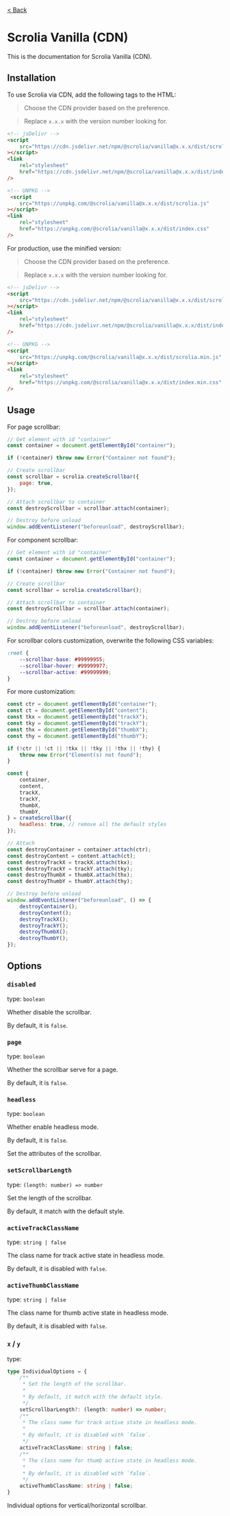 [< Back](../../../README.md)

# Scrolia Vanilla (CDN)

This is the documentation for Scrolia Vanilla (CDN).

## Installation

To use Scrolia via CDN, add the following tags to the HTML:

> Choose the CDN provider based on the preference.

> Replace `x.x.x` with the version number looking for.

```html
<!-- jsDelivr -->
<script
    src="https://cdn.jsdelivr.net/npm/@scrolia/vanilla@x.x.x/dist/scrolia.js"
></script>
<link
    rel="stylesheet"
    href="https://cdn.jsdelivr.net/npm/@scrolia/vanilla@x.x.x/dist/index.css"
/>

<!-- UNPKG -->
 <script
    src="https://unpkg.com/@scrolia/vanilla@x.x.x/dist/scrolia.js"
></script>
<link
    rel="stylesheet"
    href="https://unpkg.com/@scrolia/vanilla@x.x.x/dist/index.css"
/>
```

For production, use the minified version:

> Choose the CDN provider based on the preference.

> Replace `x.x.x` with the version number looking for.

```html
<!-- jsDelivr -->
<script
    src="https://cdn.jsdelivr.net/npm/@scrolia/vanilla@x.x.x/dist/scrolia.min.js"
></script>
<link
    rel="stylesheet"
    href="https://cdn.jsdelivr.net/npm/@scrolia/vanilla@x.x.x/dist/index.min.css"
/>

<!-- UNPKG -->
<script
    src="https://unpkg.com/@scrolia/vanilla@x.x.x/dist/scrolia.min.js"
></script>
<link
    rel="stylesheet"
    href="https://unpkg.com/@scrolia/vanilla@x.x.x/dist/index.min.css"
/>
```

## Usage

For page scrollbar:

```js
// Get element with id "container"
const container = document.getElementById("container");

if (!container) throw new Error("Container not found");

// Create scrollbar
const scrollbar = scrolia.createScrollbar({
    page: true,
});

// Attach scrollbar to container
const destroyScrollbar = scrollbar.attach(container);

// Destroy before unload
window.addEventListener("beforeunload", destroyScrollbar);
```

For component scrollbar:

```js
// Get element with id "container"
const container = document.getElementById("container");

if (!container) throw new Error("Container not found");

// Create scrollbar
const scrollbar = scrolia.createScrollbar();

// Attach scrollbar to container
const destroyScrollbar = scrollbar.attach(container);

// Destroy before unload
window.addEventListener("beforeunload", destroyScrollbar);
```

For scrollbar colors customization, overwrite the following CSS variables:

```css
:root {
    --scrollbar-base: #99999955;
    --scrollbar-hover: #99999977;
    --scrollbar-active: #99999999;
}
```

For more customization:

```js
const ctr = document.getElementById("container");
const ct = document.getElementById("content");
const tkx = document.getElementById("trackX");
const tky = document.getElementById("trackY");
const thx = document.getElementById("thumbX");
const thy = document.getElementById("thumbY");

if (!ctr || !ct || !tkx || !tky || !thx || !thy) {
    throw new Error("Element(s) not found");
}

const {
    container,
    content,
    trackX,
    trackY,
    thumbX,
    thumbY,
} = createScrollbar({
    headless: true, // remove all the default styles
});

// Attach
const destroyContainer = container.attach(ctr);
const destroyContent = content.attach(ct);
const destroyTrackX = trackX.attach(tkx);
const destroyTrackY = trackY.attach(tky);
const destroyThumbX = thumbX.attach(thx);
const destroyThumbY = thumbY.attach(thy);

// Destroy before unload
window.addEventListener("beforeunload", () => {
    destroyContainer();
    destroyContent();
    destroyTrackX();
    destroyTrackY();
    destroyThumbX();
    destroyThumbY();
});
```

## Options

### `disabled`

type: `boolean`

Whether disable the scrollbar. 

By default, it is `false`.

### `page`

type: `boolean`

Whether the scrollbar serve for a page.

By default, it is `false`.

### `headless`

type: `boolean`

Whether enable headless mode.

By default, it is `false`.

Set the attributes of the scrollbar.

### `setScrollbarLength`

type: `(length: number) => number`

Set the length of the scrollbar.

By default, it match with the default style.

### `activeTrackClassName`

type: `string | false`

The class name for track active state in headless mode.

By default, it is disabled with `false`.

### `activeThumbClassName`

type: `string | false`

The class name for thumb active state in headless mode.

By default, it is disabled with `false`.

### `x` / `y`

type:

```ts
type IndividualOptions = {
    /**
     * Set the length of the scrollbar.
     * 
     * By default, it match with the default style.
     */
    setScrollbarLength?: (length: number) => number;
    /**
     * The class name for track active state in headless mode.
     *
     * By default, it is disabled with `false`.
     */
    activeTrackClassName: string | false;
    /**
     * The class name for thumb active state in headless mode.
     *
     * By default, it is disabled with `false`.
     */
    activeThumbClassName: string | false;
}
```

Individual options for vertical/horizontal scrollbar.
